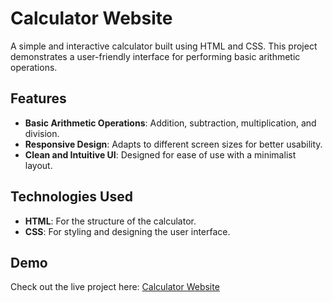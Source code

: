 # Calculator Website

A simple and interactive calculator built using HTML and CSS. This project demonstrates a user-friendly interface for performing basic arithmetic operations.

## Features

- **Basic Arithmetic Operations**: Addition, subtraction, multiplication, and division.
- **Responsive Design**: Adapts to different screen sizes for better usability.
- **Clean and Intuitive UI**: Designed for ease of use with a minimalist layout.

## Technologies Used

- **HTML**: For the structure of the calculator.
- **CSS**: For styling and designing the user interface.

## Demo

Check out the live project here: [Calculator Website](https://001albin.github.io/Calculator_Website/)
